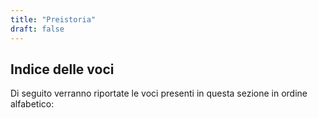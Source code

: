 ```yaml
---
title: "Preistoria"
draft: false
---
```


## Indice delle voci

Di seguito verranno riportate le voci presenti in questa sezione in ordine alfabetico:


<!--

* Antico Egitto
* Assiria
* Camuni
* Cartagine
* Celti
* Civiltà della valle dell'Indo
* Civiltà dell'Egeo
* Civiltà minoica
* Civiltà nuragica
* Codice di Hammurabi
* Colonizzazione greca
* Età ellenistica
* Etruschi
* Fenici
* Galli
* Grecia antica
* Guerre persiane
* Guerre puniche
* Guerre sannitiche
* Invasioni barbariche
* Italia preromana
* Ittiti
* Magna Grecia
* Mesopotamia
* Micene
* Persia
* Regni ellenistici
* Regno di Babilonia
* Regno Magadha
* Roma imperiale
* Roma monarchica
* Roma repubblicana
* Sparta
* Sumeri
* Triumvirato

-->